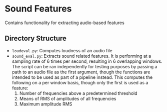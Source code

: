 # Sound Features
Contains functionality for extracting audio-based features

## Directory Structure
- `loudeval.py`: Computes loudness of an audio file
- `sound_eval.py`: Extracts sound related features. It is performing at a sampling rate of 6 times per second, resulting in 6 overlapping windows. The script can be ran independently for testing purposes by passing a path to an audio file as the first argument, though the functions are intended to be used as part of a pipeline instead. This computes the following on a per window basis, though only the first is used as a feature:
    1. Number of frequencies above a predetermined threshold
    2. Means of RMS of amplitudes of all frequencies
    3. Maximum amplitude RMS

